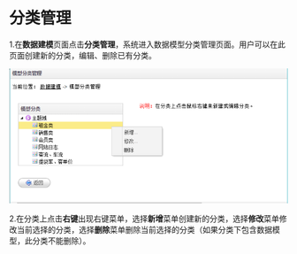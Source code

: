 # 分类管理

1.在**数据建模**页面点击**分类管理**，系统进入数据模型分类管理页面。用户可以在此页面创建新的分类，编辑、删除已有分类。

![](/assets/import5.png)

2.在分类上点击**右键**出现右键菜单，选择**新增**菜单创建新的分类，选择**修改**菜单修改当前选择的分类，选择**删除**菜单删除当前选择的分类（如果分类下包含数据模型，此分类不能删除）。

